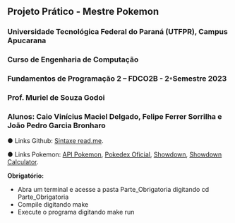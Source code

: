 ## Projeto Prático - Mestre Pokemon
### Universidade Tecnológica Federal do Paraná (UTFPR), Campus Apucarana
### Curso de Engenharia de Computação
### Fundamentos de Programação 2 – FDCO2B - 2◦Semestre 2023
### Prof. Muriel de Souza Godoi
### Alunos: Caio Vinícius Maciel Delgado, Felipe Ferrer Sorrilha e João Pedro Garcia Bronharo

● Links Github: [Sintaxe read.me](https://docs.github.com/pt/get-started/writing-on-github/getting-started-with-writing-and-formatting-on-github/basic-writing-and-formatting-syntax).

● Links Pokemon: [API Pokemon](https://pokeapi.co/), [Pokedex Oficial](https://www.pokemon.com/br/pokedex/), [Showdown](https://pokemonshowdown.com/), [Showdown Calculator](https://calc.pokemonshowdown.com/).

**Obrigatório:**
+ Abra um terminal e acesse a pasta Parte_Obrigatoria digitando cd Parte_Obrigatoria
+ Compile digitando make
+ Execute o programa digitando make run
